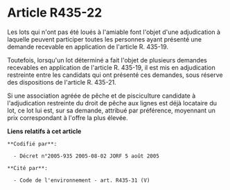 # Article R435-22

Les lots qui n'ont pas été loués à l'amiable font l'objet d'une adjudication à laquelle peuvent participer toutes les
personnes ayant présenté une demande recevable en application de l'article R. 435-19.

Toutefois, lorsqu'un lot déterminé a fait l'objet de plusieurs demandes recevables en application de l'article R. 435-19, il
est mis en adjudication restreinte entre les candidats qui ont présenté ces demandes, sous réserve des dispositions de
l'article R. 435-21.

Si une association agréée de pêche et de pisciculture candidate à l'adjudication restreinte du droit de pêche aux lignes est
déjà locataire du lot, ce lot lui est, sur sa demande, attribué par préférence, moyennant un prix correspondant à l'offre la
plus élevée.

**Liens relatifs à cet article**

	**Codifié par**:

	  - Décret n°2005-935 2005-08-02 JORF 5 août 2005

	**Cité par**:

	  - Code de l'environnement - art. R435-31 (V)
